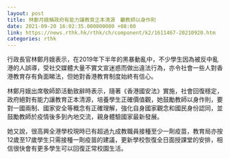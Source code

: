 ```yaml
---
layout: post
title: 林鄭月娥稱政府有能力讓教育正本清源　籲教師以身作則
date: 2021-09-20 16:02:35.000000000 +08:00
link: https://news.rthk.hk/rthk/ch/component/k2/1611467-20210920.htm
categories: rthk
---
```


行政長官林鄭月娥表示，在2019年下半年的黑暴動亂中，不少學生因為被反中亂港的人誤導，受社交媒體大量不實文宣迷惑而做出違法行為，亦令社會一些人對香港教育存有負面睇法，但她對香港教育制度始終有信心。

林鄭月娥出席敬師節活動致辭時表示，隨著《香港國安法》實施，社會回復穩定，政府絕對有能力讓教育正本清源，培養學生正確價值觀，她鼓勵教師以身作則，要對一國兩制、國家安全等概念有正確理解，強化自身國家觀念和國民身份認同，並鼓勵教師於疫情後多到內地交流，親身體驗國家最新發展。

她又說，很高興全港學校現時已有超過九成教職員接種至少一劑疫苗，教育局亦按12歲至17歲學生只需接種一劑疫苗的建議，更新學校恢復全日面授課堂的安排，相信很快會有更多學生可以回復正常校園生活。

